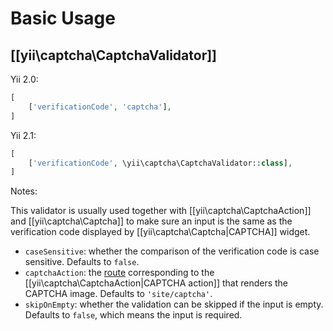 Basic Usage
===========

## [[yii\captcha\CaptchaValidator]] <span id="captcha-validator"></span>

Yii 2.0:

```php
[
    ['verificationCode', 'captcha'],
]
```

Yii 2.1:

```php
[
    ['verificationCode', \yii\captcha\CaptchaValidator::class],
]
```

Notes:

This validator is usually used together with [[yii\captcha\CaptchaAction]] and [[yii\captcha\Captcha]]
to make sure an input is the same as the verification code displayed by [[yii\captcha\Captcha|CAPTCHA]] widget.

- `caseSensitive`: whether the comparison of the verification code is case sensitive. Defaults to `false`.
- `captchaAction`: the [route](structure-controllers.md#routes) corresponding to the
  [[yii\captcha\CaptchaAction|CAPTCHA action]] that renders the CAPTCHA image. Defaults to `'site/captcha'`.
- `skipOnEmpty`: whether the validation can be skipped if the input is empty. Defaults to `false`,
  which means the input is required.